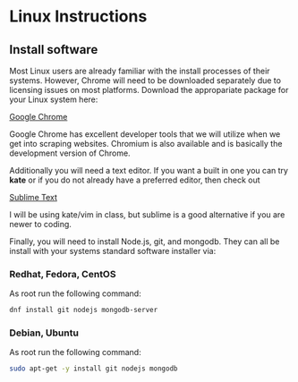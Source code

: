 Linux Instructions
====

## Install software

Most Linux users are already familiar with the install processes of their 
systems.  However, Chrome will need to be downloaded separately due to 
licensing issues on most platforms. Download the appropariate package for your
Linux system here:

[Google Chrome](https://www.google.com/intl/en-US/chrome/browser/)

Google Chrome has excellent developer tools that we will utilize when we get
into scraping websites.  Chromium is also available and is basically the 
development version of Chrome.

Additionally you will need a text editor.  If you want a built in one you can
try __kate__ or if you do not already have a preferred editor, then check out 

[Sublime Text](http://www.sublimetext.com/)

I will be using kate/vim in class, but sublime is a good alternative if you are newer
to coding.

Finally, you will need to install Node.js, git, and mongodb.  They can all be
install with your systems standard software installer via:


### Redhat, Fedora, CentOS

As root run the following command:

```bash
dnf install git nodejs mongodb-server
```

### Debian, Ubuntu

As root run the following command:

```bash
sudo apt-get -y install git nodejs mongodb
```
